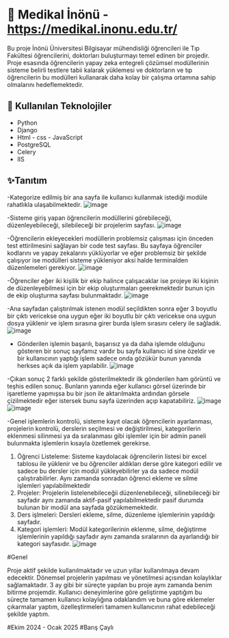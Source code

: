 # 🚀 Medikal İnönü - https://medikal.inonu.edu.tr/
Bu proje İnönü Üniversitesi Bilgisayar mühendisliği öğrencileri ile Tıp Fakültesi öğrencilerini, doktorları buluşturmayı temel edinen bir projedir. Proje esasında öğrencilerin yapay zeka entegreli çözümsel modüllerinin sisteme belirli testlere tabii kalarak yüklemesi ve doktorların ve tıp öğrencilerin bu modülleri kullanarak daha kolay bir çalışma ortamına sahip olmalarını hedeflemektedir.

## 🧰 Kullanılan Teknolojiler

- Python
- Django
- Html - css - JavaScript
- PostgreSQL
- Celery
- IIS
  

## ✨Tanıtım
-Kategorize edilmiş bir ana sayfa ile kullanıcı kullanmak istediği modüle rahatlıkla ulaşabilmektedir.
![image](https://github.com/user-attachments/assets/929b600c-de71-479d-a6c4-846436e03515)



-Sisteme giriş yapan öğrencilerin modüllerini görebileceği, düzenleyebileceği, silebileceği bir projelerim sayfası.
![image](https://github.com/user-attachments/assets/000e3d49-e477-4286-b61b-f33ce609722f)

-Öğrencilerin ekleyecekleri modüllerin problemsiz çalışması için önceden test ettirilmesini sağlayan bir code test sayfası. Bu sayfaya öğrenciler kodlarını ve yapay zekalarını yüklüyorlar ve eğer problemsiz bir şekilde çalışıyor ise modülleri sisteme yükleniyor aksi halde terminalden düzenlemeleri gerekiyor.
![image](https://github.com/user-attachments/assets/59f449f0-02bf-4ba2-8f75-22453cbbf0f2)


-Öğrenciler eğer iki kişilik bir ekip halince çalışacaklar ise projeye iki kişinin de düzenleyebilmesi için bir ekip oluşturmaları geerekmektedir bunun için de ekip oluşturma sayfası bulunmaktadır.
![image](https://github.com/user-attachments/assets/f216d978-a9de-4699-b5f6-32e5e17d2204)

-Ana sayfadan çalıştırılmak istenen modül seçildikten sonra eğer 3 boyutlu bir çıktı vericekse ona uygun eğer iki boyutlu bir çıktı vericekse ona uygun dosya yüklenir ve işlem sırasına girer burda işlem sırasını celery ile sağladık.
![image](https://github.com/user-attachments/assets/ddd9b5a0-ff06-4639-b14b-a7ff5d42b0cc)

- Gönderilen işlemin başarılı, başarısız ya da daha işlemde olduğunu gösteren bir sonuç sayfamız vardır bu sayfa kullanıcı id sine özeldir ve bir kullanıcının yaptığı işlem sadece onda gözükür bunun yanında herkses açık da işlem yapılabilir.
 ![image](https://github.com/user-attachments/assets/39e1bb12-6f61-4564-82f3-96345163ab57)

-Çıkan sonuç 2 farklı şekilde gösterilmektedir ilk gönderilen ham görüntü ve teşhis edilen sonuç. Bunların yanında eğer kullanıcı görsel üzerinde bir işaretleme yapmışsa bu bir json ile aktarılmakta ardından görsele çizilmektedir eğer istersek bunu sayfa üzerinden açıp kapatabiliriz.
![image](https://github.com/user-attachments/assets/c854b5e6-a7c5-4456-a8d7-0c13c822a76e)
![image](https://github.com/user-attachments/assets/8cb46ddc-e6c9-46a2-b75d-88bae1ffd4c9)

-Genel işlemlerin kontrolü, sisteme kayıt olacak öğrencilerin ayarlanması, projelerin kontrolü, derslerin seçilmesi ve değiştirilmesi, kategorilerin eklenmesi silinmesi ya da sıralanması gibi işlemler için bir admin paneli bulunmakta işlemlerin kısayla özetlemek gerekirse.
1. Öğrenci Listeleme: Sisteme kaydolacak öğrencilerin listesi bir excel tablosu ile yüklenir ve bu öğrenciler aldıkları derse göre kategori edilir ve sadece bu dersler için modül yükleyebilirler ya da sadece modül çalıştırabilirler. Aynı zamanda sonradan öğrenci ekleme ve silme işlemleri yapılabilmektedir
2. Projeler: Projelerin listelenebileceğii düzenlenebileceği, silinebileceği bir sayfadır aynı zamanda aktif-pasif yapılabilmektedir pasif durumda bulunan bir modül ana sayfada gözükmemektedir.
3. Ders işlmeleri: Dersleri ekleme, silme, düzenleme işlemlerinin yapıldığı sayfadır.
4. Kategori işlemleri: Modül kategorilerinin eklenme, silme, değiştirme işlemlerinin yapıldığı sayfadır aynı zamanda sıralarının da ayarlandığı bir kategori sayfasıdır.
 ![image](https://github.com/user-attachments/assets/bee2ccaf-5b0a-4c59-af1b-ee5bc971d3ec)

#Genel

Proje aktif şekilde kullanılmaktadır ve uzun yıllar kullanılmaya devam edecektir. Dönemsel projelerin yapılması ve yönetilmesi açısından kolaylıklar sağlamaktadır. 3 ay gibi bir süreçte yapılan bu proje aynı zamanda benim bitirme projemdir. Kullanıcı deneyimlerine göre geliştirme yaptığım bu süreçte tamamen kullanıcı kolaylığına odaklandım ve buna göre eklemeler çıkarmalar yaptım, özelleştirmeleri tamamen kullanıcının rahat edebileceği şekilde yaptım. 

#Ekim 2024 - Ocak 2025
#Barış Çaylı


